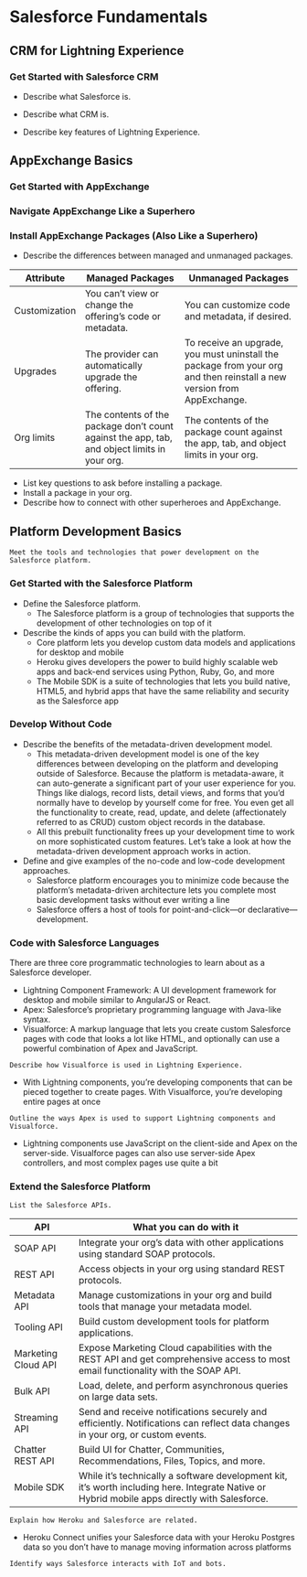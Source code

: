 # Salesforce Fundamentals

## CRM for Lightning Experience

### Get Started with Salesforce CRM

- Describe what Salesforce is.

- Describe what CRM is.

- Describe key features of Lightning Experience.

## AppExchange Basics

### Get Started with AppExchange

### Navigate AppExchange Like a Superhero

### Install AppExchange Packages (Also Like a Superhero)

- Describe the differences between managed and unmanaged packages.

|Attribute|Managed Packages|Unmanaged Packages|
|--|--|--|
|Customization|You can’t view or change the offering’s code or metadata.|You can customize code and metadata, if desired.|
|Upgrades|The provider can automatically upgrade the offering.|To receive an upgrade, you must uninstall the package from your org and then reinstall a new version from AppExchange.|
|Org limits|The contents of the package don’t count against the app, tab, and object limits in your org.|The contents of the package count against the app, tab, and object limits in your org.|

- List key questions to ask before installing a package.
- Install a package in your org.
- Describe how to connect with other superheroes and AppExchange.

## Platform Development Basics
`Meet the tools and technologies that power development on the Salesforce platform.`

### Get Started with the Salesforce Platform
- Define the Salesforce platform.
    - The Salesforce platform is a group of technologies that supports the development of other technologies on top of it
- Describe the kinds of apps you can build with the platform.
    - Core platform lets you develop custom data models and applications for desktop and mobile
    - Heroku gives developers the power to build highly scalable web apps and back-end services using Python, Ruby, Go, and more
    - The Mobile SDK is a suite of technologies that lets you build native, HTML5, and hybrid apps that have the same reliability and security as the Salesforce app

### Develop Without Code
- Describe the benefits of the metadata-driven development model.
    - This metadata-driven development model is one of the key differences between developing on the platform and developing outside of Salesforce. Because the platform is metadata-aware, it can auto-generate a significant part of your user experience for you. Things like dialogs, record lists, detail views, and forms that you’d normally have to develop by yourself come for free. You even get all the functionality to create, read, update, and delete (affectionately referred to as CRUD) custom object records in the database.
    - All this prebuilt functionality frees up your development time to work on more sophisticated custom features. Let’s take a look at how the metadata-driven development approach works in action.
- Define and give examples of the no-code and low-code development approaches.
    - Salesforce platform encourages you to minimize code because the platform’s metadata-driven architecture lets you complete most basic development tasks without ever writing a line
    - Salesforce offers a host of tools for point-and-click—or declarative—development.


### Code with Salesforce Languages
There are three core programmatic technologies to learn about as a Salesforce developer.

- Lightning Component Framework: A UI development framework for desktop and mobile similar to AngularJS or React.
- Apex: Salesforce’s proprietary programming language with Java-like syntax.
- Visualforce: A markup language that lets you create custom Salesforce pages with code that looks a lot like HTML, and optionally can use a powerful combination of Apex and JavaScript.

`Describe how Visualforce is used in Lightning Experience.`

- With Lightning components, you’re developing components that can be pieced together to create pages. With Visualforce, you’re developing entire pages at once

`Outline the ways Apex is used to support Lightning components and Visualforce.`

- Lightning components use JavaScript on the client-side and Apex on the server-side. Visualforce pages can also use server-side Apex controllers, and most complex pages use quite a bit


### Extend the Salesforce Platform

`List the Salesforce APIs.`

|API|What you can do with it|
|--|--|
|SOAP API|Integrate your org’s data with other applications using standard SOAP protocols.|
|REST API|Access objects in your org using standard REST protocols.|
|Metadata API|Manage customizations in your org and build tools that manage your metadata model.|
|Tooling API|Build custom development tools for platform applications.|
|Marketing Cloud API|Expose Marketing Cloud capabilities with the REST API and get comprehensive access to most email functionality with the SOAP API.|
|Bulk API|Load, delete, and perform asynchronous queries on large data sets.|
|Streaming API|Send and receive notifications securely and efficiently. Notifications can reflect data changes in your org, or custom events.|
|Chatter REST API|Build UI for Chatter, Communities, Recommendations, Files, Topics, and more.|
|Mobile SDK|While it’s technically a software development kit, it’s worth including here. Integrate Native or Hybrid mobile apps directly with Salesforce.|

`Explain how Heroku and Salesforce are related.`

- Heroku Connect unifies your Salesforce data with your Heroku Postgres data so you don’t have to manage moving information across platforms

`Identify ways Salesforce interacts with IoT and bots.`

